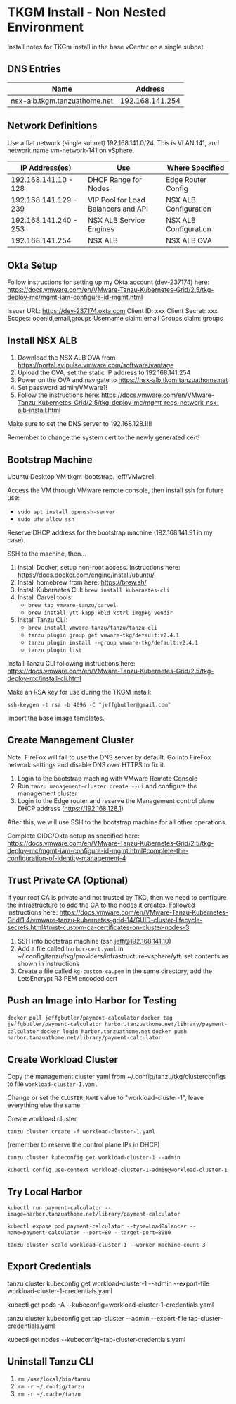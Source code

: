 # TKGM Install - Non Nested Environment

Install notes for TKGm install in the base vCenter on a single subnet.

## DNS Entries

| Name                         | Address         |
|------------------------------|-----------------|
| nsx-alb.tkgm.tanzuathome.net | 192.168.141.254 |

## Network Definitions

Use a flat network (single subnet) 192.168.141.0/24. This is VLAN 141, and network name
vm-network-141 on vSphere.

| IP Address(es)        | Use                                 | Where Specified       |
|-----------------------|-------------------------------------|-----------------------|
| 192.168.141.10 - 128  | DHCP Range for Nodes                | Edge Router Config    |
| 192.168.141.129 - 239 | VIP Pool for Load Balancers and API | NSX ALB Configuration |
| 192.168.141.240 - 253 | NSX ALB Service Engines             | NSX ALB Configuration |
| 192.168.141.254       | NSX ALB                             | NSX ALB OVA           |

## Okta Setup

Follow instructions for setting up my Okta account (dev-237174) here: https://docs.vmware.com/en/VMware-Tanzu-Kubernetes-Grid/2.5/tkg-deploy-mc/mgmt-iam-configure-id-mgmt.html

Issuer URL: https://dev-237174.okta.com
Client ID: xxx
Client Secret: xxx
Scopes: openid,email,groups
Username claim: email
Groups claim: groups

## Install NSX ALB

1. Download the NSX ALB OVA from https://portal.avipulse.vmware.com/software/vantage
1. Upload the OVA, set the static IP address to 192.168.141.254
1. Power on the OVA and navigate to https://nsx-alb.tkgm.tanzuathome.net
1. Set password admin/VMware1!
1. Follow the instructions here: https://docs.vmware.com/en/VMware-Tanzu-Kubernetes-Grid/2.5/tkg-deploy-mc/mgmt-reqs-network-nsx-alb-install.html

Make sure to set the DNS server to 192.168.128.1!!!

Remember to change the system cert to the newly generated cert!

## Bootstrap Machine

Ubuntu Desktop VM tkgm-bootstrap. jeff/VMware1!

Access the VM through VMware remote console, then install ssh for future use:

   - `sudo apt install openssh-server`
   - `sudo ufw allow ssh`

Reserve DHCP address for the bootstrap machine (192.168.141.91 in my case).


SSH to the machine, then...

1. Install Docker, setup non-root access. Instructions here: https://docs.docker.com/engine/install/ubuntu/
2. Install homebrew from here: https://brew.sh/
3. Install Kubernetes CLI: `brew install kubernetes-cli`
4. Install Carvel tools:
   - `brew tap vmware-tanzu/carvel`
   - `brew install ytt kapp kbld kctrl imgpkg vendir`
5. Install Tanzu CLI:
   - `brew install vmware-tanzu/tanzu/tanzu-cli`
   - `tanzu plugin group get vmware-tkg/default:v2.4.1`
   - `tanzu plugin install --group vmware-tkg/default:v2.4.1`
   - `tanzu plugin list`

Install Tanzu CLI following instructions here: https://docs.vmware.com/en/VMware-Tanzu-Kubernetes-Grid/2.5/tkg-deploy-mc/install-cli.html

Make an RSA key for use during the TKGM install:

```shell
ssh-keygen -t rsa -b 4096 -C "jeffgbutler@gmail.com"
```

Import the base image templates.

## Create Management Cluster

Note: FireFox will fail to use the DNS server by default. Go into FireFox network settings and disable DNS over HTTPS
to fix it.

1. Login to the bootstrap maching with VMware Remote Console
1. Run `tanzu management-cluster create --ui` and configure the management cluster
1. Login to the Edge router and reserve the Management control plane DHCP address (https://192.168.128.1)

After this, we will use SSH to the bootstrap machine for all other operations.

Complete OIDC/Okta setup as specified here: https://docs.vmware.com/en/VMware-Tanzu-Kubernetes-Grid/2.5/tkg-deploy-mc/mgmt-iam-configure-id-mgmt.html#complete-the-configuration-of-identity-management-4


## Trust Private CA (Optional)
If your root CA is private and not trusted by TKG, then we need to configure the infrastructure to 
add the CA to the nodes it creates.  Followed instructions here: https://docs.vmware.com/en/VMware-Tanzu-Kubernetes-Grid/1.4/vmware-tanzu-kubernetes-grid-14/GUID-cluster-lifecycle-secrets.html#trust-custom-ca-certificates-on-cluster-nodes-3

1. SSH into bootstrap machine (ssh jeff@192.168.141.10)
1. Add a file called `harbor-cert.yaml` in ~/.config/tanzu/tkg/providers/infrastructure-vsphere/ytt. set contents as shown in instructions
1. Create a file called `kg-custom-ca.pem` in the same directory, add the LetsEncrypt R3 PEM encoded cert

## Push an Image into Harbor for Testing

`docker pull jeffgbutler/payment-calculator`
`docker tag jeffgbutler/payment-calculator harbor.tanzuathome.net/library/payment-calculator`
`docker login harbor.tanzuathome.net`
`docker push harbor.tanzuathome.net/library/payment-calculator`

## Create Workload Cluster

Copy the management cluster yaml from ~/.config/tanzu/tkg/clusterconfigs to file `workload-cluster-1.yaml`

Change or set the `CLUSTER_NAME` value to "workload-cluster-1", leave everything else the same

Create workload cluster

`tanzu cluster create -f workload-cluster-1.yaml`

(remember to reserve the control plane IPs in DHCP)

`tanzu cluster kubeconfig get workload-cluster-1 --admin`

`kubectl config use-context workload-cluster-1-admin@workload-cluster-1`

## Try Local Harbor

`kubectl run payment-calculator --image=harbor.tanzuathome.net/library/payment-calculator`

`kubectl expose pod payment-calculator --type=LoadBalancer --name=payment-calculator --port=80 --target-port=8080`

`tanzu cluster scale workload-cluster-1 --worker-machine-count 3`

## Export Credentials

tanzu cluster kubeconfig get workload-cluster-1 --admin --export-file workload-cluster-1-credentials.yaml

kubectl get pods -A --kubeconfig=workload-cluster-1-credentials.yaml

tanzu cluster kubeconfig get tap-cluster --admin --export-file tap-cluster-credentials.yaml

kubectl get nodes --kubeconfig=tap-cluster-credentials.yaml

## Uninstall Tanzu CLI

1. `rm /usr/local/bin/tanzu`
1. `rm -r ~/.config/tanzu`
1. `rm -r ~/.cache/tanzu`
